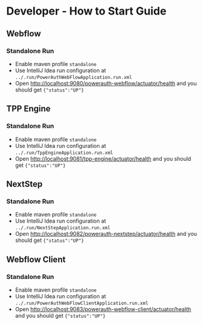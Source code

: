 # Developer - How to Start Guide


## Webflow


### Standalone Run

- Enable maven profile `standalone`
- Use IntelliJ Idea run configuration at `../.run/PowerAuthWebFlowApplication.run.xml`
- Open [http://localhost:9080/powerauth-webflow/actuator/health](http://localhost:9080/powerauth-webflow/actuator/health) and you should get `{"status":"UP"}`


## TPP Engine


### Standalone Run

- Enable maven profile `standalone`
- Use IntelliJ Idea run configuration at `../.run/TppEngineApplication.run.xml`
- Open [http://localhost:9081/tpp-engine/actuator/health](http://localhost:9081/tpp-engine/actuator/health) and you should get `{"status":"UP"}`


## NextStep


### Standalone Run

- Enable maven profile `standalone`
- Use IntelliJ Idea run configuration at `../.run/NextStepApplication.run.xml`
- Open [http://localhost:9082/powerauth-nextstep/actuator/health](http://localhost:9082/powerauth-nextstep/actuator/health) and you should get `{"status":"UP"}`


## Webflow Client


### Standalone Run

- Enable maven profile `standalone`
- Use IntelliJ Idea run configuration at `../.run/PowerAuthWebFlowClientApplication.run.xml`
- Open [http://localhost:9083/powerauth-webflow-client/actuator/health](http://localhost:9083/powerauth-webflow-client/actuator/health) and you should get `{"status":"UP"}`
